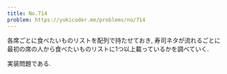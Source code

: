 ```yaml
---
title: No.714
problem: https://yukicoder.me/problems/no/714
---
```

各席ごとに食べたいものリストを配列で持たせておき, 寿司ネタが流れるごとに最初の席の人から食べたいものリストに1つ以上載っているかを調べていく.

実装問題である.
